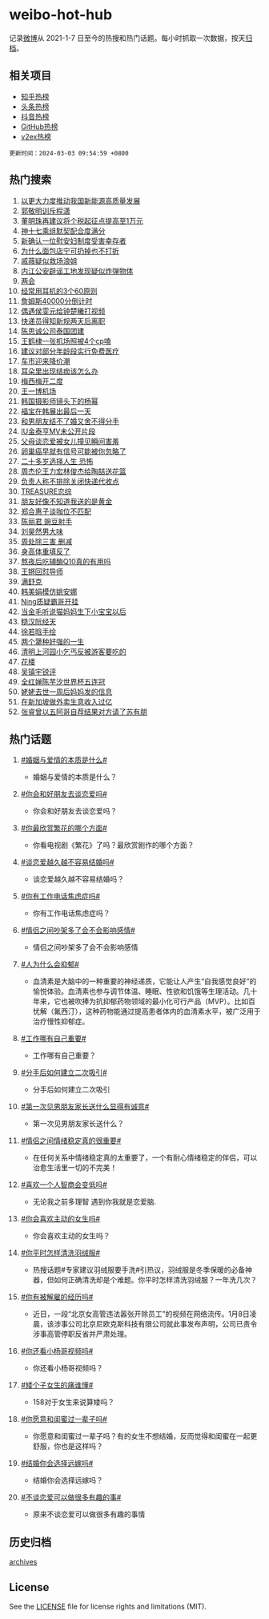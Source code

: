 # weibo-hot-hub

记录[微博](https://www.weibo.com)从 2021-1-7 日至今的热搜和热门话题。每小时抓取一次数据，按天[归档](archives)。

## 相关项目

- [知乎热榜](https://github.com/lonnyzhang423/zhihu-hot-hub)
- [头条热榜](https://github.com/lonnyzhang423/toutiao-hot-hub)
- [抖音热榜](https://github.com/lonnyzhang423/douyin-hot-hub)
- [GitHub热榜](https://github.com/lonnyzhang423/github-hot-hub)
- [v2ex热榜](https://github.com/lonnyzhang423/v2ex-hot-hub)


`更新时间：2024-03-03 09:54:59 +0800`

## 热门搜索

1. [以更大力度推动我国新能源高质量发展](https://m.weibo.cn/search?containerid=100103type%3D1%26t%3D10%26q%3D%23%E4%BB%A5%E6%9B%B4%E5%A4%A7%E5%8A%9B%E5%BA%A6%E6%8E%A8%E5%8A%A8%E6%88%91%E5%9B%BD%E6%96%B0%E8%83%BD%E6%BA%90%E9%AB%98%E8%B4%A8%E9%87%8F%E5%8F%91%E5%B1%95%23&stream_entry_id=51&isnewpage=1&extparam=seat%3D1%26pos%3D0%26q%3D%2523%25E4%25BB%25A5%25E6%259B%25B4%25E5%25A4%25A7%25E5%258A%259B%25E5%25BA%25A6%25E6%258E%25A8%25E5%258A%25A8%25E6%2588%2591%25E5%259B%25BD%25E6%2596%25B0%25E8%2583%25BD%25E6%25BA%2590%25E9%25AB%2598%25E8%25B4%25A8%25E9%2587%258F%25E5%258F%2591%25E5%25B1%2595%2523%26cate%3D10103%26filter_type%3Drealtimehot%26stream_entry_id%3D51%26dgr%3D0%26c_type%3D51%26display_time%3D1709430898%26pre_seqid%3D170943089824202049702)
1. [郭敬明训斥程潇](https://m.weibo.cn/search?containerid=100103type%3D1%26t%3D10%26q%3D%23%E9%83%AD%E6%95%AC%E6%98%8E%E8%AE%AD%E6%96%A5%E7%A8%8B%E6%BD%87%23&stream_entry_id=31&isnewpage=1&extparam=seat%3D1%26flag%3D1%26cate%3D5001%26band_rank%3D1%26q%3D%2523%25E9%2583%25AD%25E6%2595%25AC%25E6%2598%258E%25E8%25AE%25AD%25E6%2596%25A5%25E7%25A8%258B%25E6%25BD%2587%2523%26dgr%3D0%26filter_type%3Drealtimehot%26lcate%3D5001%26pos%3D0%26stream_entry_id%3D31%26realpos%3D1%26c_type%3D31%26display_time%3D1709430898%26pre_seqid%3D170943089824202049702)
1. [董明珠再建议将个税起征点提高至1万元](https://m.weibo.cn/search?containerid=100103type%3D1%26t%3D10%26q%3D%23%E8%91%A3%E6%98%8E%E7%8F%A0%E5%86%8D%E5%BB%BA%E8%AE%AE%E5%B0%86%E4%B8%AA%E7%A8%8E%E8%B5%B7%E5%BE%81%E7%82%B9%E6%8F%90%E9%AB%98%E8%87%B31%E4%B8%87%E5%85%83%23&stream_entry_id=31&isnewpage=1&extparam=seat%3D1%26flag%3D2%26cate%3D5001%26band_rank%3D2%26q%3D%2523%25E8%2591%25A3%25E6%2598%258E%25E7%258F%25A0%25E5%2586%258D%25E5%25BB%25BA%25E8%25AE%25AE%25E5%25B0%2586%25E4%25B8%25AA%25E7%25A8%258E%25E8%25B5%25B7%25E5%25BE%2581%25E7%2582%25B9%25E6%258F%2590%25E9%25AB%2598%25E8%2587%25B31%25E4%25B8%2587%25E5%2585%2583%2523%26dgr%3D0%26filter_type%3Drealtimehot%26lcate%3D5001%26pos%3D1%26stream_entry_id%3D31%26realpos%3D2%26c_type%3D31%26display_time%3D1709430898%26pre_seqid%3D170943089824202049702)
1. [神十七乘组默契配合度满分](https://m.weibo.cn/search?containerid=100103type%3D1%26t%3D10%26q%3D%23%E7%A5%9E%E5%8D%81%E4%B8%83%E4%B9%98%E7%BB%84%E9%BB%98%E5%A5%91%E9%85%8D%E5%90%88%E5%BA%A6%E6%BB%A1%E5%88%86%23&stream_entry_id=31&isnewpage=1&extparam=seat%3D1%26flag%3D0%26cate%3D5001%26band_rank%3D3%26q%3D%2523%25E7%25A5%259E%25E5%258D%2581%25E4%25B8%2583%25E4%25B9%2598%25E7%25BB%2584%25E9%25BB%2598%25E5%25A5%2591%25E9%2585%258D%25E5%2590%2588%25E5%25BA%25A6%25E6%25BB%25A1%25E5%2588%2586%2523%26dgr%3D0%26filter_type%3Drealtimehot%26lcate%3D5001%26pos%3D2%26stream_entry_id%3D31%26realpos%3D3%26c_type%3D31%26display_time%3D1709430898%26pre_seqid%3D170943089824202049702)
1. [新确认一位慰安妇制度受害幸存者](https://m.weibo.cn/search?containerid=100103type%3D1%26t%3D10%26q%3D%23%E6%96%B0%E7%A1%AE%E8%AE%A4%E4%B8%80%E4%BD%8D%E6%85%B0%E5%AE%89%E5%A6%87%E5%88%B6%E5%BA%A6%E5%8F%97%E5%AE%B3%E5%B9%B8%E5%AD%98%E8%80%85%23&stream_entry_id=31&isnewpage=1&extparam=seat%3D1%26flag%3D1%26cate%3D5001%26band_rank%3D4%26q%3D%2523%25E6%2596%25B0%25E7%25A1%25AE%25E8%25AE%25A4%25E4%25B8%2580%25E4%25BD%258D%25E6%2585%25B0%25E5%25AE%2589%25E5%25A6%2587%25E5%2588%25B6%25E5%25BA%25A6%25E5%258F%2597%25E5%25AE%25B3%25E5%25B9%25B8%25E5%25AD%2598%25E8%2580%2585%2523%26dgr%3D0%26filter_type%3Drealtimehot%26lcate%3D5001%26pos%3D3%26stream_entry_id%3D31%26realpos%3D4%26c_type%3D31%26display_time%3D1709430898%26pre_seqid%3D170943089824202049702)
1. [为什么面包店宁可扔掉也不打折](https://m.weibo.cn/search?containerid=100103type%3D1%26t%3D10%26q%3D%23%E4%B8%BA%E4%BB%80%E4%B9%88%E9%9D%A2%E5%8C%85%E5%BA%97%E5%AE%81%E5%8F%AF%E6%89%94%E6%8E%89%E4%B9%9F%E4%B8%8D%E6%89%93%E6%8A%98%23&stream_entry_id=31&isnewpage=1&extparam=seat%3D1%26flag%3D1%26cate%3D5001%26band_rank%3D5%26q%3D%2523%25E4%25B8%25BA%25E4%25BB%2580%25E4%25B9%2588%25E9%259D%25A2%25E5%258C%2585%25E5%25BA%2597%25E5%25AE%2581%25E5%258F%25AF%25E6%2589%2594%25E6%258E%2589%25E4%25B9%259F%25E4%25B8%258D%25E6%2589%2593%25E6%258A%2598%2523%26dgr%3D0%26filter_type%3Drealtimehot%26lcate%3D5001%26pos%3D4%26stream_entry_id%3D31%26realpos%3D5%26c_type%3D31%26display_time%3D1709430898%26pre_seqid%3D170943089824202049702)
1. [戚薇疑似救场浪姐](https://m.weibo.cn/search?containerid=100103type%3D1%26t%3D10%26q%3D%23%E6%88%9A%E8%96%87%E7%96%91%E4%BC%BC%E6%95%91%E5%9C%BA%E6%B5%AA%E5%A7%90%23&stream_entry_id=31&isnewpage=1&extparam=seat%3D1%26flag%3D1%26cate%3D5001%26band_rank%3D6%26q%3D%2523%25E6%2588%259A%25E8%2596%2587%25E7%2596%2591%25E4%25BC%25BC%25E6%2595%2591%25E5%259C%25BA%25E6%25B5%25AA%25E5%25A7%2590%2523%26dgr%3D0%26filter_type%3Drealtimehot%26lcate%3D5001%26pos%3D5%26stream_entry_id%3D31%26realpos%3D6%26c_type%3D31%26display_time%3D1709430898%26pre_seqid%3D170943089824202049702)
1. [内江公安辟谣工地发现疑似炸弹物体](https://m.weibo.cn/search?containerid=100103type%3D1%26t%3D10%26q%3D%23%E5%86%85%E6%B1%9F%E5%85%AC%E5%AE%89%E8%BE%9F%E8%B0%A3%E5%B7%A5%E5%9C%B0%E5%8F%91%E7%8E%B0%E7%96%91%E4%BC%BC%E7%82%B8%E5%BC%B9%E7%89%A9%E4%BD%93%23&stream_entry_id=31&isnewpage=1&extparam=seat%3D1%26filter_type%3Drealtimehot%26cate%3D5001%26band_rank%3D7%26q%3D%2523%25E5%2586%2585%25E6%25B1%259F%25E5%2585%25AC%25E5%25AE%2589%25E8%25BE%259F%25E8%25B0%25A3%25E5%25B7%25A5%25E5%259C%25B0%25E5%258F%2591%25E7%258E%25B0%25E7%2596%2591%25E4%25BC%25BC%25E7%2582%25B8%25E5%25BC%25B9%25E7%2589%25A9%25E4%25BD%2593%2523%26is_ad_pos%3D1%26adid%3D225640%26dgr%3D0%26lcate%3D5001%26stream_entry_id%3D31%26pos%3D6%26c_type%3D31%26display_time%3D1709430898%26pre_seqid%3D170943089824202049702)
1. [两会](https://m.weibo.cn/search?containerid=100103type%3D1%26t%3D10%26q%3D%E4%B8%A4%E4%BC%9A&stream_entry_id=31&isnewpage=1&extparam=seat%3D1%26flag%3D1%26cate%3D5001%26band_rank%3D7%26q%3D%25E4%25B8%25A4%25E4%25BC%259A%26dgr%3D0%26filter_type%3Drealtimehot%26lcate%3D5001%26pos%3D7%26stream_entry_id%3D31%26realpos%3D7%26c_type%3D31%26display_time%3D1709430898%26pre_seqid%3D170943089824202049702)
1. [经常用耳机的3个60原则](https://m.weibo.cn/search?containerid=100103type%3D1%26t%3D10%26q%3D%23%E7%BB%8F%E5%B8%B8%E7%94%A8%E8%80%B3%E6%9C%BA%E7%9A%843%E4%B8%AA60%E5%8E%9F%E5%88%99%23&stream_entry_id=31&isnewpage=1&extparam=seat%3D1%26flag%3D1%26cate%3D5001%26band_rank%3D8%26q%3D%2523%25E7%25BB%258F%25E5%25B8%25B8%25E7%2594%25A8%25E8%2580%25B3%25E6%259C%25BA%25E7%259A%25843%25E4%25B8%25AA60%25E5%258E%259F%25E5%2588%2599%2523%26dgr%3D0%26filter_type%3Drealtimehot%26lcate%3D5001%26pos%3D8%26stream_entry_id%3D31%26realpos%3D8%26c_type%3D31%26display_time%3D1709430898%26pre_seqid%3D170943089824202049702)
1. [詹姆斯40000分倒计时](https://m.weibo.cn/search?containerid=100103type%3D1%26t%3D10%26q%3D%E8%A9%B9%E5%A7%86%E6%96%AF40000%E5%88%86%E5%80%92%E8%AE%A1%E6%97%B6&stream_entry_id=31&isnewpage=1&extparam=seat%3D1%26flag%3D1%26cate%3D5001%26band_rank%3D9%26q%3D%25E8%25A9%25B9%25E5%25A7%2586%25E6%2596%25AF40000%25E5%2588%2586%25E5%2580%2592%25E8%25AE%25A1%25E6%2597%25B6%26dgr%3D0%26filter_type%3Drealtimehot%26lcate%3D5001%26pos%3D9%26stream_entry_id%3D31%26realpos%3D9%26c_type%3D31%26display_time%3D1709430898%26pre_seqid%3D170943089824202049702)
1. [偶遇侯雯元给钟楚曦打视频](https://m.weibo.cn/search?containerid=100103type%3D1%26t%3D10%26q%3D%23%E5%81%B6%E9%81%87%E4%BE%AF%E9%9B%AF%E5%85%83%E7%BB%99%E9%92%9F%E6%A5%9A%E6%9B%A6%E6%89%93%E8%A7%86%E9%A2%91%23&stream_entry_id=31&isnewpage=1&extparam=seat%3D1%26flag%3D1%26cate%3D5001%26band_rank%3D10%26q%3D%2523%25E5%2581%25B6%25E9%2581%2587%25E4%25BE%25AF%25E9%259B%25AF%25E5%2585%2583%25E7%25BB%2599%25E9%2592%259F%25E6%25A5%259A%25E6%259B%25A6%25E6%2589%2593%25E8%25A7%2586%25E9%25A2%2591%2523%26dgr%3D0%26filter_type%3Drealtimehot%26lcate%3D5001%26pos%3D10%26stream_entry_id%3D31%26realpos%3D10%26c_type%3D31%26display_time%3D1709430898%26pre_seqid%3D170943089824202049702)
1. [快递员得知新规两天后离职](https://m.weibo.cn/search?containerid=100103type%3D1%26t%3D10%26q%3D%23%E5%BF%AB%E9%80%92%E5%91%98%E5%BE%97%E7%9F%A5%E6%96%B0%E8%A7%84%E4%B8%A4%E5%A4%A9%E5%90%8E%E7%A6%BB%E8%81%8C%23&stream_entry_id=31&isnewpage=1&extparam=seat%3D1%26flag%3D2%26cate%3D5001%26band_rank%3D11%26q%3D%2523%25E5%25BF%25AB%25E9%2580%2592%25E5%2591%2598%25E5%25BE%2597%25E7%259F%25A5%25E6%2596%25B0%25E8%25A7%2584%25E4%25B8%25A4%25E5%25A4%25A9%25E5%2590%258E%25E7%25A6%25BB%25E8%2581%258C%2523%26dgr%3D0%26filter_type%3Drealtimehot%26lcate%3D5001%26pos%3D11%26stream_entry_id%3D31%26realpos%3D11%26c_type%3D31%26display_time%3D1709430898%26pre_seqid%3D170943089824202049702)
1. [陈思诚公司泰国团建](https://m.weibo.cn/search?containerid=100103type%3D1%26t%3D10%26q%3D%E9%99%88%E6%80%9D%E8%AF%9A%E5%85%AC%E5%8F%B8%E6%B3%B0%E5%9B%BD%E5%9B%A2%E5%BB%BA&stream_entry_id=31&isnewpage=1&extparam=seat%3D1%26flag%3D0%26cate%3D5001%26band_rank%3D12%26q%3D%25E9%2599%2588%25E6%2580%259D%25E8%25AF%259A%25E5%2585%25AC%25E5%258F%25B8%25E6%25B3%25B0%25E5%259B%25BD%25E5%259B%25A2%25E5%25BB%25BA%26dgr%3D0%26filter_type%3Drealtimehot%26lcate%3D5001%26pos%3D12%26stream_entry_id%3D31%26realpos%3D12%26c_type%3D31%26display_time%3D1709430898%26pre_seqid%3D170943089824202049702)
1. [王鹤棣一张机场照被4个cp嗑](https://m.weibo.cn/search?containerid=100103type%3D1%26t%3D10%26q%3D%23%E7%8E%8B%E9%B9%A4%E6%A3%A3%E4%B8%80%E5%BC%A0%E6%9C%BA%E5%9C%BA%E7%85%A7%E8%A2%AB4%E4%B8%AAcp%E5%97%91%23&stream_entry_id=31&isnewpage=1&extparam=seat%3D1%26flag%3D1%26cate%3D5001%26band_rank%3D13%26q%3D%2523%25E7%258E%258B%25E9%25B9%25A4%25E6%25A3%25A3%25E4%25B8%2580%25E5%25BC%25A0%25E6%259C%25BA%25E5%259C%25BA%25E7%2585%25A7%25E8%25A2%25AB4%25E4%25B8%25AAcp%25E5%2597%2591%2523%26dgr%3D0%26filter_type%3Drealtimehot%26lcate%3D5001%26pos%3D13%26stream_entry_id%3D31%26realpos%3D13%26c_type%3D31%26display_time%3D1709430898%26pre_seqid%3D170943089824202049702)
1. [建议对部分年龄段实行免费医疗](https://m.weibo.cn/search?containerid=100103type%3D1%26t%3D10%26q%3D%23%E5%BB%BA%E8%AE%AE%E5%AF%B9%E9%83%A8%E5%88%86%E5%B9%B4%E9%BE%84%E6%AE%B5%E5%AE%9E%E8%A1%8C%E5%85%8D%E8%B4%B9%E5%8C%BB%E7%96%97%23&stream_entry_id=31&isnewpage=1&extparam=seat%3D1%26flag%3D1%26cate%3D5001%26band_rank%3D14%26q%3D%2523%25E5%25BB%25BA%25E8%25AE%25AE%25E5%25AF%25B9%25E9%2583%25A8%25E5%2588%2586%25E5%25B9%25B4%25E9%25BE%2584%25E6%25AE%25B5%25E5%25AE%259E%25E8%25A1%258C%25E5%2585%258D%25E8%25B4%25B9%25E5%258C%25BB%25E7%2596%2597%2523%26dgr%3D0%26filter_type%3Drealtimehot%26lcate%3D5001%26pos%3D14%26stream_entry_id%3D31%26realpos%3D14%26c_type%3D31%26display_time%3D1709430898%26pre_seqid%3D170943089824202049702)
1. [车市迎来降价潮](https://m.weibo.cn/search?containerid=100103type%3D1%26t%3D10%26q%3D%23%E8%BD%A6%E5%B8%82%E8%BF%8E%E6%9D%A5%E9%99%8D%E4%BB%B7%E6%BD%AE%23&stream_entry_id=31&isnewpage=1&extparam=seat%3D1%26flag%3D0%26cate%3D5001%26band_rank%3D15%26q%3D%2523%25E8%25BD%25A6%25E5%25B8%2582%25E8%25BF%258E%25E6%259D%25A5%25E9%2599%258D%25E4%25BB%25B7%25E6%25BD%25AE%2523%26dgr%3D0%26filter_type%3Drealtimehot%26lcate%3D5001%26pos%3D15%26stream_entry_id%3D31%26realpos%3D15%26c_type%3D31%26display_time%3D1709430898%26pre_seqid%3D170943089824202049702)
1. [耳朵里出现结痂该怎么办](https://m.weibo.cn/search?containerid=100103type%3D1%26t%3D10%26q%3D%23%E8%80%B3%E6%9C%B5%E9%87%8C%E5%87%BA%E7%8E%B0%E7%BB%93%E7%97%82%E8%AF%A5%E6%80%8E%E4%B9%88%E5%8A%9E%23&stream_entry_id=31&isnewpage=1&extparam=seat%3D1%26flag%3D0%26cate%3D5001%26band_rank%3D16%26q%3D%2523%25E8%2580%25B3%25E6%259C%25B5%25E9%2587%258C%25E5%2587%25BA%25E7%258E%25B0%25E7%25BB%2593%25E7%2597%2582%25E8%25AF%25A5%25E6%2580%258E%25E4%25B9%2588%25E5%258A%259E%2523%26dgr%3D0%26filter_type%3Drealtimehot%26lcate%3D5001%26pos%3D16%26stream_entry_id%3D31%26realpos%3D16%26c_type%3D31%26display_time%3D1709430898%26pre_seqid%3D170943089824202049702)
1. [梅西梅开二度](https://m.weibo.cn/search?containerid=100103type%3D1%26t%3D10%26q%3D%23%E6%A2%85%E8%A5%BF%E6%A2%85%E5%BC%80%E4%BA%8C%E5%BA%A6%23&stream_entry_id=31&isnewpage=1&extparam=seat%3D1%26flag%3D0%26cate%3D5001%26band_rank%3D17%26q%3D%2523%25E6%25A2%2585%25E8%25A5%25BF%25E6%25A2%2585%25E5%25BC%2580%25E4%25BA%258C%25E5%25BA%25A6%2523%26dgr%3D0%26filter_type%3Drealtimehot%26lcate%3D5001%26pos%3D17%26stream_entry_id%3D31%26realpos%3D17%26c_type%3D31%26display_time%3D1709430898%26pre_seqid%3D170943089824202049702)
1. [王一博机场](https://m.weibo.cn/search?containerid=100103type%3D1%26t%3D10%26q%3D%E7%8E%8B%E4%B8%80%E5%8D%9A%E6%9C%BA%E5%9C%BA&stream_entry_id=31&isnewpage=1&extparam=seat%3D1%26flag%3D0%26cate%3D5001%26band_rank%3D18%26q%3D%25E7%258E%258B%25E4%25B8%2580%25E5%258D%259A%25E6%259C%25BA%25E5%259C%25BA%26dgr%3D0%26filter_type%3Drealtimehot%26lcate%3D5001%26pos%3D18%26stream_entry_id%3D31%26realpos%3D18%26c_type%3D31%26display_time%3D1709430898%26pre_seqid%3D170943089824202049702)
1. [韩国摄影师镜头下的杨幂](https://m.weibo.cn/search?containerid=100103type%3D1%26t%3D10%26q%3D%23%E9%9F%A9%E5%9B%BD%E6%91%84%E5%BD%B1%E5%B8%88%E9%95%9C%E5%A4%B4%E4%B8%8B%E7%9A%84%E6%9D%A8%E5%B9%82%23&stream_entry_id=31&isnewpage=1&extparam=seat%3D1%26flag%3D0%26cate%3D5001%26band_rank%3D19%26q%3D%2523%25E9%259F%25A9%25E5%259B%25BD%25E6%2591%2584%25E5%25BD%25B1%25E5%25B8%2588%25E9%2595%259C%25E5%25A4%25B4%25E4%25B8%258B%25E7%259A%2584%25E6%259D%25A8%25E5%25B9%2582%2523%26dgr%3D0%26filter_type%3Drealtimehot%26lcate%3D5001%26pos%3D19%26stream_entry_id%3D31%26realpos%3D19%26c_type%3D31%26display_time%3D1709430898%26pre_seqid%3D170943089824202049702)
1. [福宝在韩展出最后一天](https://m.weibo.cn/search?containerid=100103type%3D1%26t%3D10%26q%3D%23%E7%A6%8F%E5%AE%9D%E5%9C%A8%E9%9F%A9%E5%B1%95%E5%87%BA%E6%9C%80%E5%90%8E%E4%B8%80%E5%A4%A9%23&stream_entry_id=31&isnewpage=1&extparam=seat%3D1%26flag%3D1%26cate%3D5001%26band_rank%3D20%26q%3D%2523%25E7%25A6%258F%25E5%25AE%259D%25E5%259C%25A8%25E9%259F%25A9%25E5%25B1%2595%25E5%2587%25BA%25E6%259C%2580%25E5%2590%258E%25E4%25B8%2580%25E5%25A4%25A9%2523%26dgr%3D0%26filter_type%3Drealtimehot%26lcate%3D5001%26pos%3D20%26stream_entry_id%3D31%26realpos%3D20%26c_type%3D31%26display_time%3D1709430898%26pre_seqid%3D170943089824202049702)
1. [和男朋友结不了婚又舍不得分手](https://m.weibo.cn/search?containerid=100103type%3D1%26t%3D10%26q%3D%23%E5%92%8C%E7%94%B7%E6%9C%8B%E5%8F%8B%E7%BB%93%E4%B8%8D%E4%BA%86%E5%A9%9A%E5%8F%88%E8%88%8D%E4%B8%8D%E5%BE%97%E5%88%86%E6%89%8B%23&stream_entry_id=31&isnewpage=1&extparam=seat%3D1%26flag%3D0%26cate%3D5001%26band_rank%3D21%26q%3D%2523%25E5%2592%258C%25E7%2594%25B7%25E6%259C%258B%25E5%258F%258B%25E7%25BB%2593%25E4%25B8%258D%25E4%25BA%2586%25E5%25A9%259A%25E5%258F%2588%25E8%2588%258D%25E4%25B8%258D%25E5%25BE%2597%25E5%2588%2586%25E6%2589%258B%2523%26dgr%3D0%26filter_type%3Drealtimehot%26lcate%3D5001%26pos%3D21%26stream_entry_id%3D31%26realpos%3D21%26c_type%3D31%26display_time%3D1709430898%26pre_seqid%3D170943089824202049702)
1. [IU金泰亨MV未公开片段](https://m.weibo.cn/search?containerid=100103type%3D1%26t%3D10%26q%3D%23IU%E9%87%91%E6%B3%B0%E4%BA%A8MV%E6%9C%AA%E5%85%AC%E5%BC%80%E7%89%87%E6%AE%B5%23&stream_entry_id=31&isnewpage=1&extparam=seat%3D1%26flag%3D1%26cate%3D5001%26band_rank%3D22%26q%3D%2523IU%25E9%2587%2591%25E6%25B3%25B0%25E4%25BA%25A8MV%25E6%259C%25AA%25E5%2585%25AC%25E5%25BC%2580%25E7%2589%2587%25E6%25AE%25B5%2523%26dgr%3D0%26filter_type%3Drealtimehot%26lcate%3D5001%26pos%3D22%26stream_entry_id%3D31%26realpos%3D22%26c_type%3D31%26display_time%3D1709430898%26pre_seqid%3D170943089824202049702)
1. [父母谈恋爱被女儿撞见瞬间害羞](https://m.weibo.cn/search?containerid=100103type%3D1%26t%3D10%26q%3D%23%E7%88%B6%E6%AF%8D%E8%B0%88%E6%81%8B%E7%88%B1%E8%A2%AB%E5%A5%B3%E5%84%BF%E6%92%9E%E8%A7%81%E7%9E%AC%E9%97%B4%E5%AE%B3%E7%BE%9E%23&stream_entry_id=31&isnewpage=1&extparam=seat%3D1%26flag%3D32768%26cate%3D5001%26band_rank%3D23%26q%3D%2523%25E7%2588%25B6%25E6%25AF%258D%25E8%25B0%2588%25E6%2581%258B%25E7%2588%25B1%25E8%25A2%25AB%25E5%25A5%25B3%25E5%2584%25BF%25E6%2592%259E%25E8%25A7%2581%25E7%259E%25AC%25E9%2597%25B4%25E5%25AE%25B3%25E7%25BE%259E%2523%26dgr%3D0%26filter_type%3Drealtimehot%26lcate%3D5001%26pos%3D23%26stream_entry_id%3D31%26realpos%3D23%26c_type%3D31%26display_time%3D1709430898%26pre_seqid%3D170943089824202049702)
1. [卵巢癌早就有信号可能被你忽略了](https://m.weibo.cn/search?containerid=100103type%3D1%26t%3D10%26q%3D%23%E5%8D%B5%E5%B7%A2%E7%99%8C%E6%97%A9%E5%B0%B1%E6%9C%89%E4%BF%A1%E5%8F%B7%E5%8F%AF%E8%83%BD%E8%A2%AB%E4%BD%A0%E5%BF%BD%E7%95%A5%E4%BA%86%23&stream_entry_id=31&isnewpage=1&extparam=seat%3D1%26flag%3D0%26cate%3D5001%26band_rank%3D24%26q%3D%2523%25E5%258D%25B5%25E5%25B7%25A2%25E7%2599%258C%25E6%2597%25A9%25E5%25B0%25B1%25E6%259C%2589%25E4%25BF%25A1%25E5%258F%25B7%25E5%258F%25AF%25E8%2583%25BD%25E8%25A2%25AB%25E4%25BD%25A0%25E5%25BF%25BD%25E7%2595%25A5%25E4%25BA%2586%2523%26dgr%3D0%26filter_type%3Drealtimehot%26lcate%3D5001%26pos%3D24%26stream_entry_id%3D31%26realpos%3D24%26c_type%3D31%26display_time%3D1709430898%26pre_seqid%3D170943089824202049702)
1. [二十多岁选择人生 恐怖](https://m.weibo.cn/search?containerid=100103type%3D1%26t%3D10%26q%3D%E4%BA%8C%E5%8D%81%E5%A4%9A%E5%B2%81%E9%80%89%E6%8B%A9%E4%BA%BA%E7%94%9F+%E6%81%90%E6%80%96&stream_entry_id=31&isnewpage=1&extparam=seat%3D1%26flag%3D1%26cate%3D5001%26band_rank%3D25%26q%3D%25E4%25BA%258C%25E5%258D%2581%25E5%25A4%259A%25E5%25B2%2581%25E9%2580%2589%25E6%258B%25A9%25E4%25BA%25BA%25E7%2594%259F%2520%25E6%2581%2590%25E6%2580%2596%26dgr%3D0%26filter_type%3Drealtimehot%26lcate%3D5001%26pos%3D25%26stream_entry_id%3D31%26realpos%3D25%26c_type%3D31%26display_time%3D1709430898%26pre_seqid%3D170943089824202049702)
1. [周杰伦王力宏林俊杰给陶喆送花篮](https://m.weibo.cn/search?containerid=100103type%3D1%26t%3D10%26q%3D%23%E5%91%A8%E6%9D%B0%E4%BC%A6%E7%8E%8B%E5%8A%9B%E5%AE%8F%E6%9E%97%E4%BF%8A%E6%9D%B0%E7%BB%99%E9%99%B6%E5%96%86%E9%80%81%E8%8A%B1%E7%AF%AE%23&stream_entry_id=31&isnewpage=1&extparam=seat%3D1%26flag%3D0%26cate%3D5001%26band_rank%3D26%26q%3D%2523%25E5%2591%25A8%25E6%259D%25B0%25E4%25BC%25A6%25E7%258E%258B%25E5%258A%259B%25E5%25AE%258F%25E6%259E%2597%25E4%25BF%258A%25E6%259D%25B0%25E7%25BB%2599%25E9%2599%25B6%25E5%2596%2586%25E9%2580%2581%25E8%258A%25B1%25E7%25AF%25AE%2523%26dgr%3D0%26filter_type%3Drealtimehot%26lcate%3D5001%26pos%3D26%26stream_entry_id%3D31%26realpos%3D26%26c_type%3D31%26display_time%3D1709430898%26pre_seqid%3D170943089824202049702)
1. [负责人称不排除关闭快递代收点](https://m.weibo.cn/search?containerid=100103type%3D1%26t%3D10%26q%3D%23%E8%B4%9F%E8%B4%A3%E4%BA%BA%E7%A7%B0%E4%B8%8D%E6%8E%92%E9%99%A4%E5%85%B3%E9%97%AD%E5%BF%AB%E9%80%92%E4%BB%A3%E6%94%B6%E7%82%B9%23&stream_entry_id=31&isnewpage=1&extparam=seat%3D1%26flag%3D1%26cate%3D5001%26band_rank%3D27%26q%3D%2523%25E8%25B4%259F%25E8%25B4%25A3%25E4%25BA%25BA%25E7%25A7%25B0%25E4%25B8%258D%25E6%258E%2592%25E9%2599%25A4%25E5%2585%25B3%25E9%2597%25AD%25E5%25BF%25AB%25E9%2580%2592%25E4%25BB%25A3%25E6%2594%25B6%25E7%2582%25B9%2523%26dgr%3D0%26filter_type%3Drealtimehot%26lcate%3D5001%26pos%3D27%26stream_entry_id%3D31%26realpos%3D27%26c_type%3D31%26display_time%3D1709430898%26pre_seqid%3D170943089824202049702)
1. [TREASURE恋综](https://m.weibo.cn/search?containerid=100103type%3D1%26t%3D10%26q%3DTREASURE%E6%81%8B%E7%BB%BC&stream_entry_id=31&isnewpage=1&extparam=seat%3D1%26flag%3D1%26cate%3D5001%26band_rank%3D28%26q%3DTREASURE%25E6%2581%258B%25E7%25BB%25BC%26dgr%3D0%26filter_type%3Drealtimehot%26lcate%3D5001%26pos%3D28%26stream_entry_id%3D31%26realpos%3D28%26c_type%3D31%26display_time%3D1709430898%26pre_seqid%3D170943089824202049702)
1. [朋友好像不知道我送的是黄金](https://m.weibo.cn/search?containerid=100103type%3D1%26t%3D10%26q%3D%E6%9C%8B%E5%8F%8B%E5%A5%BD%E5%83%8F%E4%B8%8D%E7%9F%A5%E9%81%93%E6%88%91%E9%80%81%E7%9A%84%E6%98%AF%E9%BB%84%E9%87%91&stream_entry_id=31&isnewpage=1&extparam=seat%3D1%26flag%3D0%26cate%3D5001%26band_rank%3D29%26q%3D%25E6%259C%258B%25E5%258F%258B%25E5%25A5%25BD%25E5%2583%258F%25E4%25B8%258D%25E7%259F%25A5%25E9%2581%2593%25E6%2588%2591%25E9%2580%2581%25E7%259A%2584%25E6%2598%25AF%25E9%25BB%2584%25E9%2587%2591%26dgr%3D0%26filter_type%3Drealtimehot%26lcate%3D5001%26pos%3D29%26stream_entry_id%3D31%26realpos%3D29%26c_type%3D31%26display_time%3D1709430898%26pre_seqid%3D170943089824202049702)
1. [郑合惠子谈咖位不匹配](https://m.weibo.cn/search?containerid=100103type%3D1%26t%3D10%26q%3D%23%E9%83%91%E5%90%88%E6%83%A0%E5%AD%90%E8%B0%88%E5%92%96%E4%BD%8D%E4%B8%8D%E5%8C%B9%E9%85%8D%23&stream_entry_id=31&isnewpage=1&extparam=seat%3D1%26flag%3D0%26cate%3D5001%26band_rank%3D30%26q%3D%2523%25E9%2583%2591%25E5%2590%2588%25E6%2583%25A0%25E5%25AD%2590%25E8%25B0%2588%25E5%2592%2596%25E4%25BD%258D%25E4%25B8%258D%25E5%258C%25B9%25E9%2585%258D%2523%26dgr%3D0%26filter_type%3Drealtimehot%26lcate%3D5001%26pos%3D30%26stream_entry_id%3D31%26realpos%3D30%26c_type%3D31%26display_time%3D1709430898%26pre_seqid%3D170943089824202049702)
1. [陈丽君 豌豆射手](https://m.weibo.cn/search?containerid=100103type%3D1%26t%3D10%26q%3D%E9%99%88%E4%B8%BD%E5%90%9B+%E8%B1%8C%E8%B1%86%E5%B0%84%E6%89%8B&stream_entry_id=31&isnewpage=1&extparam=seat%3D1%26flag%3D0%26cate%3D5001%26band_rank%3D31%26q%3D%25E9%2599%2588%25E4%25B8%25BD%25E5%2590%259B%2520%25E8%25B1%258C%25E8%25B1%2586%25E5%25B0%2584%25E6%2589%258B%26dgr%3D0%26filter_type%3Drealtimehot%26lcate%3D5001%26pos%3D31%26stream_entry_id%3D31%26realpos%3D31%26c_type%3D31%26display_time%3D1709430898%26pre_seqid%3D170943089824202049702)
1. [刘昊然男大味](https://m.weibo.cn/search?containerid=100103type%3D1%26t%3D10%26q%3D%E5%88%98%E6%98%8A%E7%84%B6%E7%94%B7%E5%A4%A7%E5%91%B3&stream_entry_id=31&isnewpage=1&extparam=seat%3D1%26flag%3D0%26cate%3D5001%26band_rank%3D32%26q%3D%25E5%2588%2598%25E6%2598%258A%25E7%2584%25B6%25E7%2594%25B7%25E5%25A4%25A7%25E5%2591%25B3%26dgr%3D0%26filter_type%3Drealtimehot%26lcate%3D5001%26pos%3D32%26stream_entry_id%3D31%26realpos%3D32%26c_type%3D31%26display_time%3D1709430898%26pre_seqid%3D170943089824202049702)
1. [周处除三害 删减](https://m.weibo.cn/search?containerid=100103type%3D1%26t%3D10%26q%3D%E5%91%A8%E5%A4%84%E9%99%A4%E4%B8%89%E5%AE%B3+%E5%88%A0%E5%87%8F&stream_entry_id=31&isnewpage=1&extparam=seat%3D1%26flag%3D1%26cate%3D5001%26band_rank%3D33%26q%3D%25E5%2591%25A8%25E5%25A4%2584%25E9%2599%25A4%25E4%25B8%2589%25E5%25AE%25B3%2520%25E5%2588%25A0%25E5%2587%258F%26dgr%3D0%26filter_type%3Drealtimehot%26lcate%3D5001%26pos%3D33%26stream_entry_id%3D31%26realpos%3D33%26c_type%3D31%26display_time%3D1709430898%26pre_seqid%3D170943089824202049702)
1. [身高体重填反了](https://m.weibo.cn/search?containerid=100103type%3D1%26t%3D10%26q%3D%E8%BA%AB%E9%AB%98%E4%BD%93%E9%87%8D%E5%A1%AB%E5%8F%8D%E4%BA%86&stream_entry_id=31&isnewpage=1&extparam=seat%3D1%26flag%3D0%26cate%3D5001%26band_rank%3D34%26q%3D%25E8%25BA%25AB%25E9%25AB%2598%25E4%25BD%2593%25E9%2587%258D%25E5%25A1%25AB%25E5%258F%258D%25E4%25BA%2586%26dgr%3D0%26filter_type%3Drealtimehot%26lcate%3D5001%26pos%3D34%26stream_entry_id%3D31%26realpos%3D34%26c_type%3D31%26display_time%3D1709430898%26pre_seqid%3D170943089824202049702)
1. [熬夜后吃辅酶Q10真的有用吗](https://m.weibo.cn/search?containerid=100103type%3D1%26t%3D10%26q%3D%23%E7%86%AC%E5%A4%9C%E5%90%8E%E5%90%83%E8%BE%85%E9%85%B6Q10%E7%9C%9F%E7%9A%84%E6%9C%89%E7%94%A8%E5%90%97%23&stream_entry_id=31&isnewpage=1&extparam=seat%3D1%26flag%3D0%26cate%3D5001%26band_rank%3D35%26q%3D%2523%25E7%2586%25AC%25E5%25A4%259C%25E5%2590%258E%25E5%2590%2583%25E8%25BE%2585%25E9%2585%25B6Q10%25E7%259C%259F%25E7%259A%2584%25E6%259C%2589%25E7%2594%25A8%25E5%2590%2597%2523%26dgr%3D0%26filter_type%3Drealtimehot%26lcate%3D5001%26pos%3D35%26stream_entry_id%3D31%26realpos%3D35%26c_type%3D31%26display_time%3D1709430898%26pre_seqid%3D170943089824202049702)
1. [王锵回怼导师](https://m.weibo.cn/search?containerid=100103type%3D1%26t%3D10%26q%3D%E7%8E%8B%E9%94%B5%E5%9B%9E%E6%80%BC%E5%AF%BC%E5%B8%88&stream_entry_id=31&isnewpage=1&extparam=seat%3D1%26flag%3D0%26cate%3D5001%26band_rank%3D36%26q%3D%25E7%258E%258B%25E9%2594%25B5%25E5%259B%259E%25E6%2580%25BC%25E5%25AF%25BC%25E5%25B8%2588%26dgr%3D0%26filter_type%3Drealtimehot%26lcate%3D5001%26pos%3D36%26stream_entry_id%3D31%26realpos%3D36%26c_type%3D31%26display_time%3D1709430898%26pre_seqid%3D170943089824202049702)
1. [满舒克](https://m.weibo.cn/search?containerid=100103type%3D1%26t%3D10%26q%3D%E6%BB%A1%E8%88%92%E5%85%8B&stream_entry_id=31&isnewpage=1&extparam=seat%3D1%26flag%3D0%26cate%3D5001%26band_rank%3D37%26q%3D%25E6%25BB%25A1%25E8%2588%2592%25E5%2585%258B%26dgr%3D0%26filter_type%3Drealtimehot%26lcate%3D5001%26pos%3D37%26stream_entry_id%3D31%26realpos%3D37%26c_type%3D31%26display_time%3D1709430898%26pre_seqid%3D170943089824202049702)
1. [韩美娟模仿姚安娜](https://m.weibo.cn/search?containerid=100103type%3D1%26t%3D10%26q%3D%23%E9%9F%A9%E7%BE%8E%E5%A8%9F%E6%A8%A1%E4%BB%BF%E5%A7%9A%E5%AE%89%E5%A8%9C%23&stream_entry_id=31&isnewpage=1&extparam=seat%3D1%26flag%3D0%26cate%3D5001%26band_rank%3D38%26q%3D%2523%25E9%259F%25A9%25E7%25BE%258E%25E5%25A8%259F%25E6%25A8%25A1%25E4%25BB%25BF%25E5%25A7%259A%25E5%25AE%2589%25E5%25A8%259C%2523%26dgr%3D0%26filter_type%3Drealtimehot%26lcate%3D5001%26pos%3D38%26stream_entry_id%3D31%26realpos%3D38%26c_type%3D31%26display_time%3D1709430898%26pre_seqid%3D170943089824202049702)
1. [Ning质疑霸哥开挂](https://m.weibo.cn/search?containerid=100103type%3D1%26t%3D10%26q%3D%23Ning%E8%B4%A8%E7%96%91%E9%9C%B8%E5%93%A5%E5%BC%80%E6%8C%82%23&stream_entry_id=31&isnewpage=1&extparam=seat%3D1%26flag%3D0%26cate%3D5001%26band_rank%3D39%26q%3D%2523Ning%25E8%25B4%25A8%25E7%2596%2591%25E9%259C%25B8%25E5%2593%25A5%25E5%25BC%2580%25E6%258C%2582%2523%26dgr%3D0%26filter_type%3Drealtimehot%26lcate%3D5001%26pos%3D39%26stream_entry_id%3D31%26realpos%3D39%26c_type%3D31%26display_time%3D1709430898%26pre_seqid%3D170943089824202049702)
1. [当金毛听说猫妈妈生下小宝宝以后](https://m.weibo.cn/search?containerid=100103type%3D1%26t%3D10%26q%3D%E5%BD%93%E9%87%91%E6%AF%9B%E5%90%AC%E8%AF%B4%E7%8C%AB%E5%A6%88%E5%A6%88%E7%94%9F%E4%B8%8B%E5%B0%8F%E5%AE%9D%E5%AE%9D%E4%BB%A5%E5%90%8E&stream_entry_id=31&isnewpage=1&extparam=seat%3D1%26flag%3D1%26cate%3D5001%26band_rank%3D40%26q%3D%25E5%25BD%2593%25E9%2587%2591%25E6%25AF%259B%25E5%2590%25AC%25E8%25AF%25B4%25E7%258C%25AB%25E5%25A6%2588%25E5%25A6%2588%25E7%2594%259F%25E4%25B8%258B%25E5%25B0%258F%25E5%25AE%259D%25E5%25AE%259D%25E4%25BB%25A5%25E5%2590%258E%26dgr%3D0%26filter_type%3Drealtimehot%26lcate%3D5001%26pos%3D40%26stream_entry_id%3D31%26realpos%3D40%26c_type%3D31%26display_time%3D1709430898%26pre_seqid%3D170943089824202049702)
1. [糙汉阮经天](https://m.weibo.cn/search?containerid=100103type%3D1%26t%3D10%26q%3D%E7%B3%99%E6%B1%89%E9%98%AE%E7%BB%8F%E5%A4%A9&stream_entry_id=31&isnewpage=1&extparam=seat%3D1%26flag%3D1%26cate%3D5001%26band_rank%3D41%26q%3D%25E7%25B3%2599%25E6%25B1%2589%25E9%2598%25AE%25E7%25BB%258F%25E5%25A4%25A9%26dgr%3D0%26filter_type%3Drealtimehot%26lcate%3D5001%26pos%3D41%26stream_entry_id%3D31%26realpos%3D41%26c_type%3D31%26display_time%3D1709430898%26pre_seqid%3D170943089824202049702)
1. [徐若晗手绘](https://m.weibo.cn/search?containerid=100103type%3D1%26t%3D10%26q%3D%E5%BE%90%E8%8B%A5%E6%99%97%E6%89%8B%E7%BB%98&stream_entry_id=31&isnewpage=1&extparam=seat%3D1%26flag%3D1%26cate%3D5001%26band_rank%3D42%26q%3D%25E5%25BE%2590%25E8%258B%25A5%25E6%2599%2597%25E6%2589%258B%25E7%25BB%2598%26dgr%3D0%26filter_type%3Drealtimehot%26lcate%3D5001%26pos%3D42%26stream_entry_id%3D31%26realpos%3D42%26c_type%3D31%26display_time%3D1709430898%26pre_seqid%3D170943089824202049702)
1. [两个犟种好强的一生](https://m.weibo.cn/search?containerid=100103type%3D1%26t%3D10%26q%3D%E4%B8%A4%E4%B8%AA%E7%8A%9F%E7%A7%8D%E5%A5%BD%E5%BC%BA%E7%9A%84%E4%B8%80%E7%94%9F&stream_entry_id=31&isnewpage=1&extparam=seat%3D1%26flag%3D0%26cate%3D5001%26band_rank%3D43%26q%3D%25E4%25B8%25A4%25E4%25B8%25AA%25E7%258A%259F%25E7%25A7%258D%25E5%25A5%25BD%25E5%25BC%25BA%25E7%259A%2584%25E4%25B8%2580%25E7%2594%259F%26dgr%3D0%26filter_type%3Drealtimehot%26lcate%3D5001%26pos%3D43%26stream_entry_id%3D31%26realpos%3D43%26c_type%3D31%26display_time%3D1709430898%26pre_seqid%3D170943089824202049702)
1. [清明上河园小乞丐反被游客要吃的](https://m.weibo.cn/search?containerid=100103type%3D1%26t%3D10%26q%3D%23%E6%B8%85%E6%98%8E%E4%B8%8A%E6%B2%B3%E5%9B%AD%E5%B0%8F%E4%B9%9E%E4%B8%90%E5%8F%8D%E8%A2%AB%E6%B8%B8%E5%AE%A2%E8%A6%81%E5%90%83%E7%9A%84%23&stream_entry_id=31&isnewpage=1&extparam=seat%3D1%26flag%3D0%26cate%3D5001%26band_rank%3D44%26q%3D%2523%25E6%25B8%2585%25E6%2598%258E%25E4%25B8%258A%25E6%25B2%25B3%25E5%259B%25AD%25E5%25B0%258F%25E4%25B9%259E%25E4%25B8%2590%25E5%258F%258D%25E8%25A2%25AB%25E6%25B8%25B8%25E5%25AE%25A2%25E8%25A6%2581%25E5%2590%2583%25E7%259A%2584%2523%26dgr%3D0%26filter_type%3Drealtimehot%26lcate%3D5001%26pos%3D44%26stream_entry_id%3D31%26realpos%3D44%26c_type%3D31%26display_time%3D1709430898%26pre_seqid%3D170943089824202049702)
1. [花楼](https://m.weibo.cn/search?containerid=100103type%3D1%26t%3D10%26q%3D%E8%8A%B1%E6%A5%BC&stream_entry_id=31&isnewpage=1&extparam=seat%3D1%26flag%3D0%26cate%3D5001%26band_rank%3D45%26q%3D%25E8%258A%25B1%25E6%25A5%25BC%26dgr%3D0%26filter_type%3Drealtimehot%26lcate%3D5001%26pos%3D45%26stream_entry_id%3D31%26realpos%3D45%26c_type%3D31%26display_time%3D1709430898%26pre_seqid%3D170943089824202049702)
1. [吴镇宇锐评](https://m.weibo.cn/search?containerid=100103type%3D1%26t%3D10%26q%3D%E5%90%B4%E9%95%87%E5%AE%87%E9%94%90%E8%AF%84&stream_entry_id=31&isnewpage=1&extparam=seat%3D1%26flag%3D1%26cate%3D5001%26band_rank%3D46%26q%3D%25E5%2590%25B4%25E9%2595%2587%25E5%25AE%2587%25E9%2594%2590%25E8%25AF%2584%26dgr%3D0%26filter_type%3Drealtimehot%26lcate%3D5001%26pos%3D46%26stream_entry_id%3D31%26realpos%3D46%26c_type%3D31%26display_time%3D1709430898%26pre_seqid%3D170943089824202049702)
1. [全红婵陈芋汐世界杯五连冠](https://m.weibo.cn/search?containerid=100103type%3D1%26t%3D10%26q%3D%23%E5%85%A8%E7%BA%A2%E5%A9%B5%E9%99%88%E8%8A%8B%E6%B1%90%E4%B8%96%E7%95%8C%E6%9D%AF%E4%BA%94%E8%BF%9E%E5%86%A0%23&stream_entry_id=31&isnewpage=1&extparam=seat%3D1%26flag%3D0%26cate%3D5001%26band_rank%3D47%26q%3D%2523%25E5%2585%25A8%25E7%25BA%25A2%25E5%25A9%25B5%25E9%2599%2588%25E8%258A%258B%25E6%25B1%2590%25E4%25B8%2596%25E7%2595%258C%25E6%259D%25AF%25E4%25BA%2594%25E8%25BF%259E%25E5%2586%25A0%2523%26dgr%3D0%26filter_type%3Drealtimehot%26lcate%3D5001%26pos%3D47%26stream_entry_id%3D31%26realpos%3D47%26c_type%3D31%26display_time%3D1709430898%26pre_seqid%3D170943089824202049702)
1. [姥姥去世一周后妈妈发的信息](https://m.weibo.cn/search?containerid=100103type%3D1%26t%3D10%26q%3D%E5%A7%A5%E5%A7%A5%E5%8E%BB%E4%B8%96%E4%B8%80%E5%91%A8%E5%90%8E%E5%A6%88%E5%A6%88%E5%8F%91%E7%9A%84%E4%BF%A1%E6%81%AF&stream_entry_id=31&isnewpage=1&extparam=seat%3D1%26flag%3D0%26cate%3D5001%26band_rank%3D48%26q%3D%25E5%25A7%25A5%25E5%25A7%25A5%25E5%258E%25BB%25E4%25B8%2596%25E4%25B8%2580%25E5%2591%25A8%25E5%2590%258E%25E5%25A6%2588%25E5%25A6%2588%25E5%258F%2591%25E7%259A%2584%25E4%25BF%25A1%25E6%2581%25AF%26dgr%3D0%26filter_type%3Drealtimehot%26lcate%3D5001%26pos%3D48%26stream_entry_id%3D31%26realpos%3D48%26c_type%3D31%26display_time%3D1709430898%26pre_seqid%3D170943089824202049702)
1. [在新加坡做外卖生意收入过亿](https://m.weibo.cn/search?containerid=100103type%3D1%26t%3D10%26q%3D%23%E5%9C%A8%E6%96%B0%E5%8A%A0%E5%9D%A1%E5%81%9A%E5%A4%96%E5%8D%96%E7%94%9F%E6%84%8F%E6%94%B6%E5%85%A5%E8%BF%87%E4%BA%BF%23&stream_entry_id=31&isnewpage=1&extparam=seat%3D1%26flag%3D0%26cate%3D5001%26band_rank%3D49%26q%3D%2523%25E5%259C%25A8%25E6%2596%25B0%25E5%258A%25A0%25E5%259D%25A1%25E5%2581%259A%25E5%25A4%2596%25E5%258D%2596%25E7%2594%259F%25E6%2584%258F%25E6%2594%25B6%25E5%2585%25A5%25E8%25BF%2587%25E4%25BA%25BF%2523%26dgr%3D0%26filter_type%3Drealtimehot%26lcate%3D5001%26pos%3D49%26stream_entry_id%3D31%26realpos%3D49%26c_type%3D31%26display_time%3D1709430898%26pre_seqid%3D170943089824202049702)
1. [张睿曾以五阿哥自荐结果对方请了苏有朋](https://m.weibo.cn/search?containerid=100103type%3D1%26t%3D10%26q%3D%23%E5%BC%A0%E7%9D%BF%E6%9B%BE%E4%BB%A5%E4%BA%94%E9%98%BF%E5%93%A5%E8%87%AA%E8%8D%90%E7%BB%93%E6%9E%9C%E5%AF%B9%E6%96%B9%E8%AF%B7%E4%BA%86%E8%8B%8F%E6%9C%89%E6%9C%8B%23&stream_entry_id=31&isnewpage=1&extparam=seat%3D1%26flag%3D0%26cate%3D5001%26band_rank%3D50%26q%3D%2523%25E5%25BC%25A0%25E7%259D%25BF%25E6%259B%25BE%25E4%25BB%25A5%25E4%25BA%2594%25E9%2598%25BF%25E5%2593%25A5%25E8%2587%25AA%25E8%258D%2590%25E7%25BB%2593%25E6%259E%259C%25E5%25AF%25B9%25E6%2596%25B9%25E8%25AF%25B7%25E4%25BA%2586%25E8%258B%258F%25E6%259C%2589%25E6%259C%258B%2523%26dgr%3D0%26filter_type%3Drealtimehot%26lcate%3D5001%26pos%3D50%26stream_entry_id%3D31%26realpos%3D50%26c_type%3D31%26display_time%3D1709430898%26pre_seqid%3D170943089824202049702)

## 热门话题

1. [#婚姻与爱情的本质是什么#](https://m.weibo.cn/search?containerid=231522type%3D1%26t%3D10%26q%3D%23%E5%A9%9A%E5%A7%BB%E4%B8%8E%E7%88%B1%E6%83%85%E7%9A%84%E6%9C%AC%E8%B4%A8%E6%98%AF%E4%BB%80%E4%B9%88%23&stream_entry_id=128&isnewpage=1&extparam=seat%3D1%26lcate%3D5004%26cate%3D5004%26dgr%3D0%26unitid%3D1704881162756%26c_type%3D128%26pos%3D1-0-0%26display_time%3D1709430899%26pre_seqid%3D170943089929805548149)
    - 婚姻与爱情的本质是什么？

1. [#你会和好朋友去谈恋爱吗#](https://m.weibo.cn/search?containerid=231522type%3D1%26t%3D10%26q%3D%23%E4%BD%A0%E4%BC%9A%E5%92%8C%E5%A5%BD%E6%9C%8B%E5%8F%8B%E5%8E%BB%E8%B0%88%E6%81%8B%E7%88%B1%E5%90%97%23&stream_entry_id=128&isnewpage=1&extparam=seat%3D1%26lcate%3D5004%26cate%3D5004%26dgr%3D0%26unitid%3D1704849959446%26c_type%3D128%26pos%3D1-0-1%26display_time%3D1709430899%26pre_seqid%3D170943089929805548149)
    - 你会和好朋友去谈恋爱吗？

1. [#你最欣赏繁花的哪个方面#](https://m.weibo.cn/search?containerid=231522type%3D1%26t%3D10%26q%3D%23%E4%BD%A0%E6%9C%80%E6%AC%A3%E8%B5%8F%E7%B9%81%E8%8A%B1%E7%9A%84%E5%93%AA%E4%B8%AA%E6%96%B9%E9%9D%A2%23&stream_entry_id=128&isnewpage=1&extparam=seat%3D1%26lcate%3D5004%26cate%3D5004%26dgr%3D0%26unitid%3D1704872158127%26c_type%3D128%26pos%3D1-0-2%26display_time%3D1709430899%26pre_seqid%3D170943089929805548149)
    - 你看电视剧《繁花》了吗？最欣赏剧作的哪个方面？

1. [#谈恋爱越久越不容易结婚吗#](https://m.weibo.cn/search?containerid=231522type%3D1%26t%3D10%26q%3D%23%E8%B0%88%E6%81%8B%E7%88%B1%E8%B6%8A%E4%B9%85%E8%B6%8A%E4%B8%8D%E5%AE%B9%E6%98%93%E7%BB%93%E5%A9%9A%E5%90%97%23&stream_entry_id=128&isnewpage=1&extparam=seat%3D1%26lcate%3D5004%26cate%3D5004%26dgr%3D0%26unitid%3D1704871559387%26c_type%3D128%26pos%3D1-0-3%26display_time%3D1709430899%26pre_seqid%3D170943089929805548149)
    - 谈恋爱越久越不容易结婚吗？

1. [#你有工作电话焦虑症吗#](https://m.weibo.cn/search?containerid=231522type%3D1%26t%3D10%26q%3D%23%E4%BD%A0%E6%9C%89%E5%B7%A5%E4%BD%9C%E7%94%B5%E8%AF%9D%E7%84%A6%E8%99%91%E7%97%87%E5%90%97%23&stream_entry_id=128&isnewpage=1&extparam=seat%3D1%26lcate%3D5004%26cate%3D5004%26dgr%3D0%26unitid%3D1704877884678%26c_type%3D128%26pos%3D1-0-4%26display_time%3D1709430899%26pre_seqid%3D170943089929805548149)
    - 你有工作电话焦虑症吗？

1. [#情侣之间吵架多了会不会影响感情#](https://m.weibo.cn/search?containerid=231522type%3D1%26t%3D10%26q%3D%23%E6%83%85%E4%BE%A3%E4%B9%8B%E9%97%B4%E5%90%B5%E6%9E%B6%E5%A4%9A%E4%BA%86%E4%BC%9A%E4%B8%8D%E4%BC%9A%E5%BD%B1%E5%93%8D%E6%84%9F%E6%83%85%23&stream_entry_id=128&isnewpage=1&extparam=seat%3D1%26lcate%3D5004%26cate%3D5004%26dgr%3D0%26unitid%3D1704792093809%26c_type%3D128%26pos%3D1-0-5%26display_time%3D1709430899%26pre_seqid%3D170943089929805548149)
    - 情侣之间吵架多了会不会影响感情

1. [#人为什么会抑郁#](https://m.weibo.cn/search?containerid=231522type%3D1%26t%3D10%26q%3D%23%E4%BA%BA%E4%B8%BA%E4%BB%80%E4%B9%88%E4%BC%9A%E6%8A%91%E9%83%81%23&stream_entry_id=128&isnewpage=1&extparam=seat%3D1%26lcate%3D5004%26cate%3D5004%26dgr%3D0%26unitid%3D1704881163792%26c_type%3D128%26pos%3D1-0-6%26display_time%3D1709430899%26pre_seqid%3D170943089929805548149)
    - 血清素是大脑中的一种重要的神经递质，它能让人产生“自我感觉良好”的愉悦体验。血清素也参与调节体温、睡眠、性欲和饥饿等生理活动。几十年来，它也被吹捧为抗抑郁药物领域的最小化可行产品（MVP）。比如百忧解（氟西汀），这种药物能通过提高患者体内的血清素水平，被广泛用于治疗慢性抑郁症。

1. [#工作哪有自己重要#](https://m.weibo.cn/search?containerid=231522type%3D1%26t%3D10%26q%3D%23%E5%B7%A5%E4%BD%9C%E5%93%AA%E6%9C%89%E8%87%AA%E5%B7%B1%E9%87%8D%E8%A6%81%23&stream_entry_id=128&isnewpage=1&extparam=seat%3D1%26lcate%3D5004%26cate%3D5004%26dgr%3D0%26unitid%3D1704949537973%26c_type%3D128%26pos%3D1-0-7%26display_time%3D1709430899%26pre_seqid%3D170943089929805548149)
    - 工作哪有自己重要？

1. [#分手后如何建立二次吸引#](https://m.weibo.cn/search?containerid=231522type%3D1%26t%3D10%26q%3D%23%E5%88%86%E6%89%8B%E5%90%8E%E5%A6%82%E4%BD%95%E5%BB%BA%E7%AB%8B%E4%BA%8C%E6%AC%A1%E5%90%B8%E5%BC%95%23&stream_entry_id=128&isnewpage=1&extparam=seat%3D1%26lcate%3D5004%26cate%3D5004%26dgr%3D0%26unitid%3D1704870666886%26c_type%3D128%26pos%3D1-0-8%26display_time%3D1709430899%26pre_seqid%3D170943089929805548149)
    - 分手后如何建立二次吸引

1. [#第一次见男朋友家长送什么显得有诚意#](https://m.weibo.cn/search?containerid=231522type%3D1%26t%3D10%26q%3D%23%E7%AC%AC%E4%B8%80%E6%AC%A1%E8%A7%81%E7%94%B7%E6%9C%8B%E5%8F%8B%E5%AE%B6%E9%95%BF%E9%80%81%E4%BB%80%E4%B9%88%E6%98%BE%E5%BE%97%E6%9C%89%E8%AF%9A%E6%84%8F%23&stream_entry_id=128&isnewpage=1&extparam=seat%3D1%26lcate%3D5004%26cate%3D5004%26dgr%3D0%26unitid%3D1704946836507%26c_type%3D128%26pos%3D1-0-9%26display_time%3D1709430899%26pre_seqid%3D170943089929805548149)
    - 第一次见男朋友家长送什么？

1. [#情侣之间情绪稳定真的很重要#](https://m.weibo.cn/search?containerid=231522type%3D1%26t%3D10%26q%3D%23%E6%83%85%E4%BE%A3%E4%B9%8B%E9%97%B4%E6%83%85%E7%BB%AA%E7%A8%B3%E5%AE%9A%E7%9C%9F%E7%9A%84%E5%BE%88%E9%87%8D%E8%A6%81%23&stream_entry_id=128&isnewpage=1&extparam=seat%3D1%26lcate%3D5004%26cate%3D5004%26dgr%3D0%26unitid%3D1704779493657%26c_type%3D128%26pos%3D1-0-10%26display_time%3D1709430899%26pre_seqid%3D170943089929805548149)
    - 在任何关系中情绪稳定真的太重要了，一个有耐心情绪稳定的伴侣，可以治愈生活里一切的不完美！

1. [#喜欢一个人智商会变低吗#](https://m.weibo.cn/search?containerid=231522type%3D1%26t%3D10%26q%3D%23%E5%96%9C%E6%AC%A2%E4%B8%80%E4%B8%AA%E4%BA%BA%E6%99%BA%E5%95%86%E4%BC%9A%E5%8F%98%E4%BD%8E%E5%90%97%23&stream_entry_id=128&isnewpage=1&extparam=seat%3D1%26lcate%3D5004%26cate%3D5004%26dgr%3D0%26unitid%3D1704783068038%26c_type%3D128%26pos%3D1-0-11%26display_time%3D1709430899%26pre_seqid%3D170943089929805548149)
    - 无论我之前多理智  遇到你我就是恋爱脑.

1. [#你会喜欢主动的女生吗#](https://m.weibo.cn/search?containerid=231522type%3D1%26t%3D10%26q%3D%23%E4%BD%A0%E4%BC%9A%E5%96%9C%E6%AC%A2%E4%B8%BB%E5%8A%A8%E7%9A%84%E5%A5%B3%E7%94%9F%E5%90%97%23&stream_entry_id=128&isnewpage=1&extparam=seat%3D1%26lcate%3D5004%26cate%3D5004%26dgr%3D0%26unitid%3D1704786077236%26c_type%3D128%26pos%3D1-0-12%26display_time%3D1709430899%26pre_seqid%3D170943089929805548149)
    - 你会喜欢主动的女生吗？

1. [#你平时怎样清洗羽绒服#](https://m.weibo.cn/search?containerid=231522type%3D1%26t%3D10%26q%3D%23%E4%BD%A0%E5%B9%B3%E6%97%B6%E6%80%8E%E6%A0%B7%E6%B8%85%E6%B4%97%E7%BE%BD%E7%BB%92%E6%9C%8D%23&stream_entry_id=128&isnewpage=1&extparam=seat%3D1%26lcate%3D5004%26cate%3D5004%26dgr%3D0%26unitid%3D1704789081364%26c_type%3D128%26pos%3D1-0-13%26display_time%3D1709430899%26pre_seqid%3D170943089929805548149)
    - 热搜话题#专家建议羽绒服要手洗#引热议，羽绒服是冬季保暖的必备神器，但如何正确清洗却是个难题。你平时怎样清洗羽绒服？一年洗几次？

1. [#你有被解雇的经历吗#](https://m.weibo.cn/search?containerid=231522type%3D1%26t%3D10%26q%3D%23%E4%BD%A0%E6%9C%89%E8%A2%AB%E8%A7%A3%E9%9B%87%E7%9A%84%E7%BB%8F%E5%8E%86%E5%90%97%23&stream_entry_id=128&isnewpage=1&extparam=seat%3D1%26lcate%3D5004%26cate%3D5004%26dgr%3D0%26unitid%3D1704794482090%26c_type%3D128%26pos%3D1-0-14%26display_time%3D1709430899%26pre_seqid%3D170943089929805548149)
    - 近日，一段“北京女高管违法嚣张开除员工”的视频在网络流传。1月8日凌晨，该涉事公司北京尼欧克斯科技有限公司就此事发布声明，公司已责令涉事高管停职反省并严肃处理。

1. [#你还看小杨哥视频吗#](https://m.weibo.cn/search?containerid=231522type%3D1%26t%3D10%26q%3D%23%E4%BD%A0%E8%BF%98%E7%9C%8B%E5%B0%8F%E6%9D%A8%E5%93%A5%E8%A7%86%E9%A2%91%E5%90%97%23&stream_entry_id=128&isnewpage=1&extparam=seat%3D1%26lcate%3D5004%26cate%3D5004%26dgr%3D0%26unitid%3D1704797193944%26c_type%3D128%26pos%3D1-0-15%26display_time%3D1709430899%26pre_seqid%3D170943089929805548149)
    - 你还看小杨哥视频吗？

1. [#矮个子女生的痛谁懂#](https://m.weibo.cn/search?containerid=231522type%3D1%26t%3D10%26q%3D%23%E7%9F%AE%E4%B8%AA%E5%AD%90%E5%A5%B3%E7%94%9F%E7%9A%84%E7%97%9B%E8%B0%81%E6%87%82%23&stream_entry_id=128&isnewpage=1&extparam=seat%3D1%26lcate%3D5004%26cate%3D5004%26dgr%3D0%26unitid%3D1704804675994%26c_type%3D128%26pos%3D1-0-16%26display_time%3D1709430899%26pre_seqid%3D170943089929805548149)
    - 158对于女生来说算矮吗？

1. [#你愿意和闺蜜过一辈子吗#](https://m.weibo.cn/search?containerid=231522type%3D1%26t%3D10%26q%3D%23%E4%BD%A0%E6%84%BF%E6%84%8F%E5%92%8C%E9%97%BA%E8%9C%9C%E8%BF%87%E4%B8%80%E8%BE%88%E5%AD%90%E5%90%97%23&stream_entry_id=128&isnewpage=1&extparam=seat%3D1%26lcate%3D5004%26cate%3D5004%26dgr%3D0%26unitid%3D1704875757520%26c_type%3D128%26pos%3D1-0-17%26display_time%3D1709430899%26pre_seqid%3D170943089929805548149)
    - 你愿意和闺蜜过一辈子吗？有的女生不想结婚，反而觉得和闺蜜在一起更舒服，你也是这样吗？

1. [#结婚你会选择远嫁吗#](https://m.weibo.cn/search?containerid=231522type%3D1%26t%3D10%26q%3D%23%E7%BB%93%E5%A9%9A%E4%BD%A0%E4%BC%9A%E9%80%89%E6%8B%A9%E8%BF%9C%E5%AB%81%E5%90%97%23&stream_entry_id=128&isnewpage=1&extparam=seat%3D1%26lcate%3D5004%26cate%3D5004%26dgr%3D0%26unitid%3D1704870361894%26c_type%3D128%26pos%3D1-0-18%26display_time%3D1709430899%26pre_seqid%3D170943089929805548149)
    - 结婚你会选择远嫁吗？

1. [#不谈恋爱可以做很多有趣的事#](https://m.weibo.cn/search?containerid=231522type%3D1%26t%3D10%26q%3D%23%E4%B8%8D%E8%B0%88%E6%81%8B%E7%88%B1%E5%8F%AF%E4%BB%A5%E5%81%9A%E5%BE%88%E5%A4%9A%E6%9C%89%E8%B6%A3%E7%9A%84%E4%BA%8B%23&stream_entry_id=128&isnewpage=1&extparam=seat%3D1%26lcate%3D5004%26cate%3D5004%26dgr%3D0%26unitid%3D1704865280259%26c_type%3D128%26pos%3D1-0-19%26display_time%3D1709430899%26pre_seqid%3D170943089929805548149)
    - 原来不谈恋爱可以做很多有趣的事情


## 历史归档

[archives](archives)

## License

See the [LICENSE](LICENSE) file for license rights and limitations (MIT).
